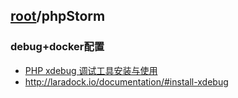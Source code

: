 ## [root](../README.md)/phpStorm
### debug+docker配置
* [PHP xdebug 调试工具安装与使用](https://segmentfault.com/a/1190000011332021)
* <http://laradock.io/documentation/#install-xdebug>